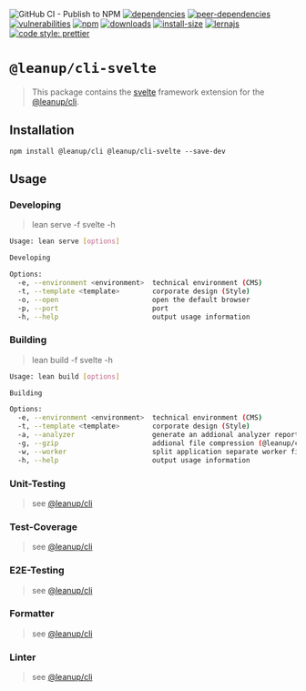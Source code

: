![GitHub CI - Publish to NPM](https://github.com/leanupjs/leanup/workflows/GitHub%20CI%20-%20Publish%20to%20NPM/badge.svg)
[![dependencies][dependencies]][dependencies-url]
[![peer-dependencies][peer-dependencies]][peer-dependencies-url]
[![vulnerabilities][vulnerabilities]][vulnerabilities-url]
[![npm][npm]][npm-url]
[![downloads][downloads]][downloads-url]
[![install-size][install-size]][install-size-url]
[![lernajs][lernajs]][lernajs-url]
[![code style: prettier](https://img.shields.io/badge/code_style-prettier-ff69b4.svg)](https://github.com/prettier/prettier)

[npm]: https://img.shields.io/npm/v/@leanup/cli-svelte
[npm-url]: https://www.npmjs.com/package/@leanup/cli-svelte
[dependencies]: https://img.shields.io/david/leanupjs/leanup?path=packages/cli/frameworks/svelte
[dependencies-url]: https://david-dm.org/leanupjs/leanup?path=packages/cli/frameworks/svelte
[peer-dependencies]: https://img.shields.io/david/peer/leanupjs/leanup?path=packages/cli/frameworks/svelte
[peer-dependencies-url]: https://david-dm.org/leanupjs/leanup?path=packages/cli/frameworks/svelte&type=peer
[vulnerabilities]: https://snyk.io/test/npm/@leanup/cli-svelte/badge.svg
[vulnerabilities-url]: https://snyk.io/test/npm/@leanup/cli-svelte
[downloads]: https://img.shields.io/npm/dm/@leanup/cli-svelte
[downloads-url]: https://npmcharts.com/compare/@leanup/cli-svelte?minimal=true
[install-size]: https://packagephobia.now.sh/badge?p=@leanup/cli-svelte
[install-size-url]: https://packagephobia.now.sh/result?p=@leanup/cli-svelte
[lernajs]: https://img.shields.io/badge/managed%20with-lerna-blueviolet
[lernajs-url]: https://lerna.js.org

# `@leanup/cli-svelte`

> This package contains the [svelte](https://svelte.dev) framework extension for the [@leanup/cli](https://www.npmjs.com/package/@leanup/cli).

## Installation

`npm install @leanup/cli @leanup/cli-svelte --save-dev`

## Usage

### Developing

> lean serve -f svelte -h

```bash
Usage: lean serve [options]

Developing

Options:
  -e, --environment <environment>  technical environment (CMS)
  -t, --template <template>        corporate design (Style)
  -o, --open                       open the default browser
  -p, --port                       port
  -h, --help                       output usage information
```

### Building

> lean build -f svelte -h

```bash
Usage: lean build [options]

Building

Options:
  -e, --environment <environment>  technical environment (CMS)
  -t, --template <template>        corporate design (Style)
  -a, --analyzer                   generate an addional analyzer report (@leanup/cli-addons required)
  -g, --gzip                       addional file compression (@leanup/cli-addons required)
  -w, --worker                     split application separate worker files (@leanup/cli-addons required)
  -h, --help                       output usage information
```

### Unit-Testing

> see [@leanup/cli]

### Test-Coverage

> see [@leanup/cli]

### E2E-Testing

> see [@leanup/cli]

### Formatter

> see [@leanup/cli]

### Linter

> see [@leanup/cli]

[@leanup/cli]: https://www.npmjs.com/package/@leanup/cli
